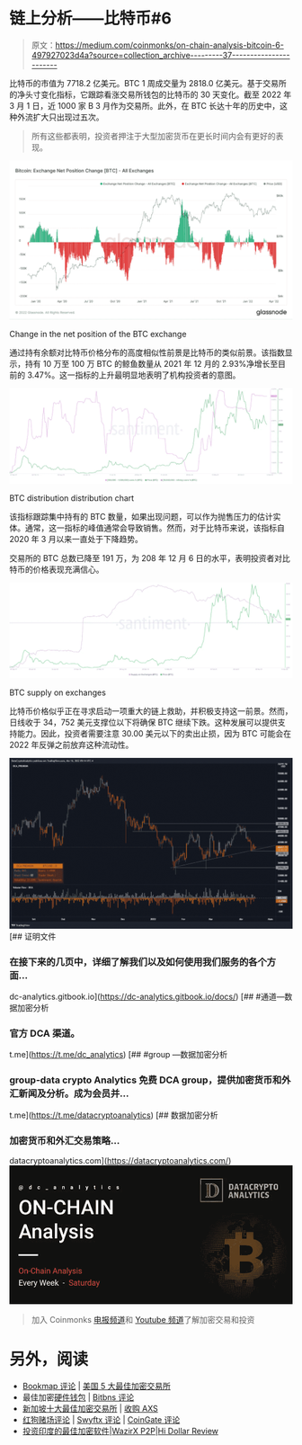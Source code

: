 # 链上分析——比特币#6

> 原文：<https://medium.com/coinmonks/on-chain-analysis-bitcoin-6-497927023d4a?source=collection_archive---------37----------------------->

比特币的市值为 7718.2 亿美元。BTC 1 周成交量为 2818.0 亿美元。基于交易所的净头寸变化指标，它跟踪看涨交易所钱包的比特币的 30 天变化。截至 2022 年 3 月 1 日，近 1000 家 B 3 月作为交易所。此外，在 BTC 长达十年的历史中，这种外流扩大只出现过五次。

> 所有这些都表明，投资者押注于大型加密货币在更长时间内会有更好的表现。

![](img/9ad8217de2208995dae84fc3d0ce8e9f.png)

Change in the net position of the BTC exchange

通过持有余额对比特币价格分布的高度相似性前景是比特币的类似前景。该指数显示，持有 10 万至 100 万 BTC 的鲸鱼数量从 2021 年 12 月的 2.93%净增长至目前的 3.47%。这一指标的上升最明显地表明了机构投资者的意图。

![](img/d99a6293b4765d5f24256dc48ac470c4.png)

BTC distribution distribution chart

该指标跟踪集中持有的 BTC 数量，如果出现问题，可以作为抛售压力的估计实体。通常，这一指标的峰值通常会导致销售。然而，对于比特币来说，该指标自 2020 年 3 月以来一直处于下降趋势。

交易所的 BTC 总数已降至 191 万，为 208 年 12 月 6 日的水平，表明投资者对比特币的价格表现充满信心。

![](img/ab99456b85902857cb54185ec9449b66.png)

BTC supply on exchanges

比特币价格似乎正在寻求启动一项重大的链上救助，并积极支持这一前景。然而，日线收于 34，752 美元支撑位以下将确保 BTC 继续下跌。这种发展可以提供支持能力。因此，投资者需要注意 30.00 美元以下的卖出止损，因为 BTC 可能会在 2022 年反弹之前放弃这种流动性。

![](img/bd0f7e92e370007d0899db54998c304c.png)[](https://dc-analytics.gitbook.io/docs/) [## 证明文件

### 在接下来的几页中，详细了解我们以及如何使用我们服务的各个方面…

dc-analytics.gitbook.io](https://dc-analytics.gitbook.io/docs/) [](https://t.me/dc_analytics) [## #通道—数据加密分析

### 官方 DCA 渠道。

t.me](https://t.me/dc_analytics) [](https://t.me/datacryptoanalytics) [## #group —数据加密分析

### group-data crypto Analytics 免费 DCA group，提供加密货币和外汇新闻及分析。成为会员并…

t.me](https://t.me/datacryptoanalytics) [](https://datacryptoanalytics.com/) [## 数据加密分析

### 加密货币和外汇交易策略…

datacryptoanalytics.com](https://datacryptoanalytics.com/) ![](img/e8b5cd086d644194aaf0b8d050733fc2.png)

> 加入 Coinmonks [电报频道](https://t.me/coincodecap)和 [Youtube 频道](https://www.youtube.com/c/coinmonks/videos)了解加密交易和投资

# 另外，阅读

*   [Bookmap 评论](https://coincodecap.com/bookmap-review-2021-best-trading-software) | [美国 5 大最佳加密交易所](https://coincodecap.com/crypto-exchange-usa)
*   最佳加密[硬件钱包](/coinmonks/hardware-wallets-dfa1211730c6) | [Bitbns 评论](/coinmonks/bitbns-review-38256a07e161)
*   [新加坡十大最佳加密交易所](https://coincodecap.com/crypto-exchange-in-singapore) | [收购 AXS](https://coincodecap.com/buy-axs-token)
*   [红狗赌场评论](https://coincodecap.com/red-dog-casino-review) | [Swyftx 评论](https://coincodecap.com/swyftx-review) | [CoinGate 评论](https://coincodecap.com/coingate-review)
*   [投资印度的最佳加密软件](https://coincodecap.com/best-crypto-to-invest-in-india-in-2021)|[WazirX P2P](https://coincodecap.com/wazirx-p2p)|[Hi Dollar Review](https://coincodecap.com/hi-dollar-review)